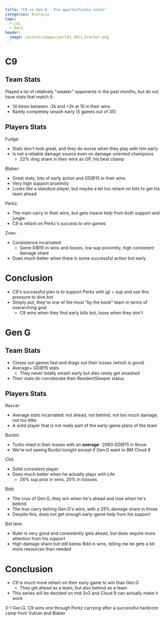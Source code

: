 ```yaml
---
title: "C9 vs Gen.G - Pre quarterfinals notes"
categories: Analysis
tags:
  - LoL
  - Data
header:
  image: /assets/images/worlds_2021_bracket.png
---
```


# C9

## Team Stats

Played a lot of relatively "weaker" opponents in the past months, but do not have stats that match it:

- 14 times between -2k and +2k at 15 in their wins
- Rarely completely smash early (5 games out of 35)

## Players Stats

Fudge:

- Stats don't look great, and they do worse when they play with him early
- Is not a reliable damage source even on damage-oriented champions
  - 22% dmg share in their wins as GP, his best champ

Blaber:

- Great stats, lots of early action and GD@15 in their wins
- Very high support proximity
- Looks like a standout player, but maybe a bit too reliant on kills to get his team ahead

Perkz:

- The main carry in their wins, but gets insane help from both support and jungle
- C9 is reliant on Perkz's success to win games

Zven:

- Consistence incarnated:
  - Same D@15 in wins and losses, low sup proximity, high consistent damage share
- Does much better when there is some successful action bot early

# Conclusion

- C9's successful plan is to support Perkz with jgl + sup and use this pressure to dive bot
- Simply put, they're one of the most "by the book" team in terms of overarching goal
  - C9 wins when they find early kills bot, loses when they don't

# Gen G

## Team Stats

- Closes out games fast and drags out their losses (which is good)
- Average+ GD@15 stats
  - They never totally smash early but also rarely get smashed
- Their stats do corroborate their ResidentSleeper status

## Players Stats

Rascal:

- Average stats incarnated: not ahead, not behind, not too much damage, not too little
- A solid player that is not really part of the early-game plans of the team

Burdol:

- Turbo inted in their losses with an **average** -2060 GD@15 in those
- We're not seeing Burdol tonight except if Gen.G want to BM Cloud 9

Clid:

- Solid consistent player
- Does much better when he actually plays with Life
  - 26% sup prox in wins, 20% in lossses

Bdd:

- The crux of Gen.G, they win when he's ahead and lose when he's behind
- The true carry behing Gen.G's wins, with a 29% damage share in those
- Despite this, does not get enough early-game help from his support

Bot lane:

- Ruler is very good and consistently gets ahead, but does require more attention from his support
- High damage share but still below Bdd in wins, telling me he gets a bit more resources than needed

# Conclusion

- C9 is much more reliant on their early game to win than Gen.G
  - They get ahead as a team, but also behind as a team
- This series will be decided on mid 3v3 and Cloud 9 can actually make it work

3-1 Gen.G, C9 wins one through Perkz carrying after a successful hardcore camp from Vulcan and Blaber
